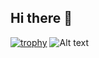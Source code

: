 ## Hi there 👋
[![trophy](https://github-profile-trophy.vercel.app/?username=Vandriadis&theme=onedark)](https://github.com/ryo-ma/github-profile-trophy)
![Alt text](https://spotify-recently-played-readme.vercel.app/api?user=31jot7dmxf777cunhkoljeagak4e)
<!--
**Vandriadis/Vandriadis** is a ✨ _special_ ✨ repository because its `README.md` (this file) appears on your GitHub profile.

Here are some ideas to get you started:

- 🔭 I’m currently working on ...
- 🌱 I’m currently learning ...
- 👯 I’m looking to collaborate on ...
- 🤔 I’m looking for help with ...
- 💬 Ask me about ...
- 📫 How to reach me: ...
- 😄 Pronouns: ...
- ⚡ Fun fact: ...
-->

